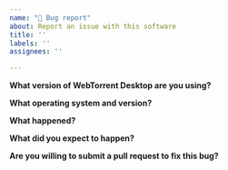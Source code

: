 ```yaml
---
name: "🐞 Bug report"
about: Report an issue with this software
title: ''
labels: ''
assignees: ''

---
```


<!-- DO NOT POST LINKS OR REFERENCES TO COPYRIGHTED CONTENT IN YOUR ISSUE. -->

**What version of WebTorrent Desktop are you using?**

**What operating system and version?**

**What happened?**

**What did you expect to happen?**

**Are you willing to submit a pull request to fix this bug?**

